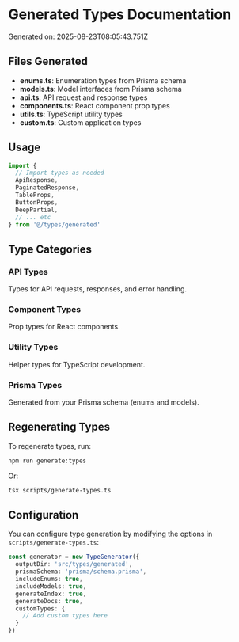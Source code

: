 
# Generated Types Documentation

Generated on: 2025-08-23T08:05:43.751Z

## Files Generated

- **enums.ts**: Enumeration types from Prisma schema
- **models.ts**: Model interfaces from Prisma schema
- **api.ts**: API request and response types
- **components.ts**: React component prop types
- **utils.ts**: TypeScript utility types
- **custom.ts**: Custom application types

## Usage

```typescript
import { 
  // Import types as needed
  ApiResponse,
  PaginatedResponse,
  TableProps,
  ButtonProps,
  DeepPartial,
  // ... etc
} from '@/types/generated'
```

## Type Categories

### API Types
Types for API requests, responses, and error handling.

### Component Types
Prop types for React components.

### Utility Types
Helper types for TypeScript development.

### Prisma Types
Generated from your Prisma schema (enums and models).

## Regenerating Types

To regenerate types, run:
```bash
npm run generate:types
```

Or:
```bash
tsx scripts/generate-types.ts
```

## Configuration

You can configure type generation by modifying the options in `scripts/generate-types.ts`:

```typescript
const generator = new TypeGenerator({
  outputDir: 'src/types/generated',
  prismaSchema: 'prisma/schema.prisma',
  includeEnums: true,
  includeModels: true,
  generateIndex: true,
  generateDocs: true,
  customTypes: {
    // Add custom types here
  }
})
```
